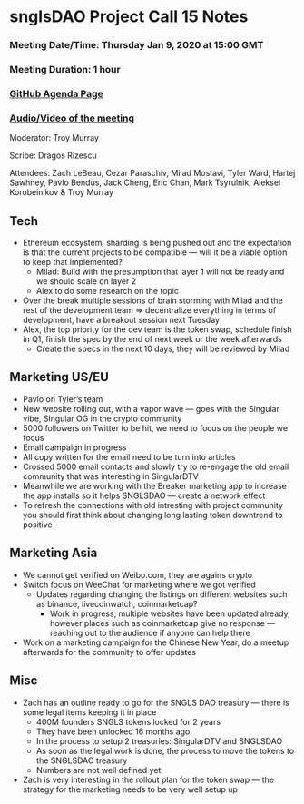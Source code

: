 # snglsDAO Project Call 15 Notes

### Meeting Date/Time: Thursday Jan 9, 2020 at 15:00 GMT
### Meeting Duration: 1 hour
### [GitHub Agenda Page](https://github.com/SingularDTV/snglsdao-pm/issues/16)
### [Audio/Video of the meeting](https://x.breaker.io/?type=series&id=a2f603dc22a1be4fa8d4ef9ce455360bf3ab8ce772526e35fef79175fa1dfadf&season=1ce1e2eede2395de6351df4d9e6db8069a198e127a178d3ea684e4eafc2f4a4c&episode=b83a2f63ee587d2dda9aac614c50c05aca315f14d063948acac203fe25ed958a)
Moderator: Troy Murray

Scribe: Dragos Rizescu

Attendees: Zach LeBeau, Cezar Paraschiv, Milad Mostavi, Tyler Ward, Hartej Sawhney, Pavlo Bendus, Jack Cheng, Eric Chan, Mark Tsyrulnik, Aleksei Korobeinikov & Troy Murray

## Tech
- Ethereum ecosystem, sharding is being pushed out and the expectation is that the current projects to be compatible — will it be a viable option to keep that implemented?
  - Milad: Build with the presumption that layer 1 will not be ready and we should scale on layer 2
  - Alex to do some research on the topic
- Over the break multiple sessions of brain storming with Milad and the rest of the development team => decentralize everything in terms of development, have a breakout session next Tuesday
- Alex, the top priority for the dev team is the token swap, schedule finish in Q1, finish the spec by the end of next week or the week afterwards
  - Create the specs in the next 10 days, they will be reviewed by Milad

## Marketing US/EU
- Pavlo on Tyler’s team
- New website rolling out, with a vapor wave — goes with the Singular vibe, Singular OG in the crypto community
- 5000 followers on Twitter to be hit, we need to focus on the people we focus
- Email campaign in progress
- All copy written for the email need to be turn into articles
- Crossed 5000 email contacts and slowly try to re-engage the old email community that was interesting in SingularDTV
- Meanwhile we are working with the Breaker marketing app to increase the app installs so it helps SNGLSDAO — create a network effect
- To refresh the connections with old intresting with project community you should first think about changing long lasting token downtrend to positive
## Marketing Asia
- We cannot get verified on Weibo.com, they are agains crypto
- Switch focus on WeeChat for marketing where we got verified
  - Updates regarding changing the listings on different websites such as binance, livecoinwatch, coinmarketcap? 
    - Work in progress, multiple websites have been updated already, however places such as coinmarketcap give no response — reaching out to the audience if anyone can help there
- Work on a marketing campaign for the Chinese New Year, do a meetup afterwards for the community to offer updates

## Misc
- Zach has an outline ready to go for the SNGLS DAO treasury — there is some legal items keeping it in place
  - 400M founders SNGLS tokens locked for 2 years
  - They have been unlocked 16 months ago
  - In the process to setup 2 treasuries: SingularDTV and SNGLSDAO
  - As soon as the legal work is done, the process to move the tokens to the SNGLSDAO treasury
  - Numbers are not well defined yet
- Zach is very interesting in the rollout plan for the token swap — the strategy for the marketing needs to be very well setup up

